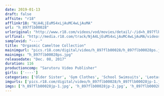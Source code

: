 ```yaml
---
date: 2019-01-13
draft: false
affsite: "r18"
afflinkr18: "NjA4LjEuMS4xLjAuMC4wLjAuMA"
url: "h_897flb00028"
urloriginal: "http://www.r18.com/videos/vod/movies/detail/-/id=h_897flb00028"
urlfinal: "http://media.r18.com/track/NjA4LjEuMS4xLjAuMC4wLjAuMA/videos/vod/movies/detail/-/id=h_897flb00028"
samplevid: "----"
title: "Orgasmic Cameltoe Collection"
mainimgurl: "pics.r18.com/digital/video/h_897flb00028/h_897flb00028ps.jpg"
mainimgs: "h_897flb00028ps.jpg"
releasedate: "Dec. 08, 2017"
duration: 116
productioncomp: "Sarutoru Video Publisher"
girls: ['----']
categories: ['Older Sister', 'Gym Clothes', 'School Swimsuits', 'Leotards', 'Genital Close-Up', 'Amateur', 'Sex Toys', 'Egg Vibrator', 'Hi-Def']
imgurls: ['pics.r18.com/digital/video/h_897flb00028/h_897flb00028jp-1.jpg', 'pics.r18.com/digital/video/h_897flb00028/h_897flb00028jp-2.jpg', 'pics.r18.com/digital/video/h_897flb00028/h_897flb00028jp-3.jpg', 'pics.r18.com/digital/video/h_897flb00028/h_897flb00028jp-4.jpg', 'pics.r18.com/digital/video/h_897flb00028/h_897flb00028jp-5.jpg', 'pics.r18.com/digital/video/h_897flb00028/h_897flb00028jp-6.jpg', 'pics.r18.com/digital/video/h_897flb00028/h_897flb00028jp-7.jpg', 'pics.r18.com/digital/video/h_897flb00028/h_897flb00028jp-8.jpg', 'pics.r18.com/digital/video/h_897flb00028/h_897flb00028jp-9.jpg', 'pics.r18.com/digital/video/h_897flb00028/h_897flb00028jp-10.jpg', 'pics.r18.com/digital/video/h_897flb00028/h_897flb00028jp-11.jpg', 'pics.r18.com/digital/video/h_897flb00028/h_897flb00028jp-12.jpg', 'pics.r18.com/digital/video/h_897flb00028/h_897flb00028jp-13.jpg', 'pics.r18.com/digital/video/h_897flb00028/h_897flb00028jp-14.jpg', 'pics.r18.com/digital/video/h_897flb00028/h_897flb00028jp-15.jpg', 'pics.r18.com/digital/video/h_897flb00028/h_897flb00028jp-16.jpg', 'pics.r18.com/digital/video/h_897flb00028/h_897flb00028jp-17.jpg', 'pics.r18.com/digital/video/h_897flb00028/h_897flb00028jp-18.jpg', 'pics.r18.com/digital/video/h_897flb00028/h_897flb00028jp-19.jpg', 'pics.r18.com/digital/video/h_897flb00028/h_897flb00028jp-20.jpg']
imgs: ['h_897flb00028jp-1.jpg', 'h_897flb00028jp-2.jpg', 'h_897flb00028jp-3.jpg', 'h_897flb00028jp-4.jpg', 'h_897flb00028jp-5.jpg', 'h_897flb00028jp-6.jpg', 'h_897flb00028jp-7.jpg', 'h_897flb00028jp-8.jpg', 'h_897flb00028jp-9.jpg', 'h_897flb00028jp-10.jpg', 'h_897flb00028jp-11.jpg', 'h_897flb00028jp-12.jpg', 'h_897flb00028jp-13.jpg', 'h_897flb00028jp-14.jpg', 'h_897flb00028jp-15.jpg', 'h_897flb00028jp-16.jpg', 'h_897flb00028jp-17.jpg', 'h_897flb00028jp-18.jpg', 'h_897flb00028jp-19.jpg', 'h_897flb00028jp-20.jpg']
---
```

